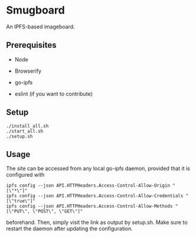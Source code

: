 # Smugboard
An IPFS-based imageboard.

## Prerequisites
* Node

* Browserify

* go-ipfs

* eslint (if you want to contribute)

## Setup
```
./install_all.sh
./start_all.sh
./setup.sh
```

## Usage

The site can be accessed from any local go-ipfs daemon, provided that it is configured with 
```
ipfs config --json API.HTTPHeaders.Access-Control-Allow-Origin "[\"*\"]"
ipfs config --json API.HTTPHeaders.Access-Control-Allow-Credentials "[\"true\"]"
ipfs config --json API.HTTPHeaders.Access-Control-Allow-Methods "[\"PUT\", \"POST\", \"GET\"]"
```
beforehand. Then, simply visit the link as output by setup.sh. Make sure to restart the daemon after updating the configuration.
